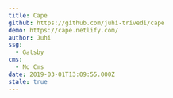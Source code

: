 ```yaml
---
title: Cape
github: https://github.com/juhi-trivedi/cape
demo: https://cape.netlify.com/
author: Juhi
ssg:
  - Gatsby
cms:
  - No Cms
date: 2019-03-01T13:09:55.000Z
stale: true
---
```

